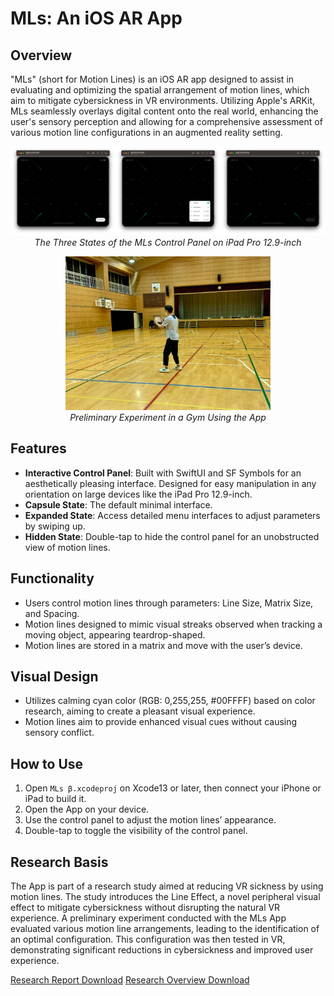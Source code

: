 # MLs: An iOS AR App

## Overview
"MLs" (short for Motion Lines) is an iOS AR app designed to assist in evaluating and optimizing the spatial arrangement of motion lines, which aim to mitigate cybersickness in VR environments.  Utilizing Apple's ARKit, MLs seamlessly overlays digital content onto the real world, enhancing the user's sensory perception and allowing for a comprehensive assessment of various motion line configurations in an augmented reality setting. 
<p align="center">
<img src="Images/s3.png" /><br>
<em>The Three States of the MLs Control Panel on iPad Pro 12.9-inch</em>
</p>
<p align="center">
<img src="Images/ex.jpg" width="65%" /><br>
<em>Preliminary Experiment in a Gym Using the App</em>
</p>

## Features
- **Interactive Control Panel**: Built with SwiftUI and SF Symbols for an aesthetically pleasing interface. Designed for easy manipulation in any orientation on large devices like the iPad Pro 12.9-inch.
- **Capsule State**: The default minimal interface.
- **Expanded State**: Access detailed menu interfaces to adjust parameters by swiping up.
- **Hidden State**: Double-tap to hide the control panel for an unobstructed view of motion lines.

## Functionality
- Users control motion lines through parameters: Line Size, Matrix Size, and Spacing.
- Motion lines designed to mimic visual streaks observed when tracking a moving object, appearing teardrop-shaped.
- Motion lines are stored in a matrix and move with the user’s device.


## Visual Design
- Utilizes calming cyan color (RGB: 0,255,255, #00FFFF) based on color research, aiming to create a pleasant visual experience.
- Motion lines aim to provide enhanced visual cues without causing sensory conflict.


## How to Use
1.  Open ```MLs β.xcodeproj``` on Xcode13 or later, then connect your iPhone or iPad to build it.
2.	Open the App on your device.
3.	Use the control panel to adjust the motion lines’ appearance.
4.	Double-tap to toggle the visibility of the control panel.


## Research Basis
The App is part of a research study aimed at reducing VR sickness by using motion lines.  The study introduces the Line Effect, a novel peripheral visual effect to mitigate cybersickness without disrupting the natural VR experience.  A preliminary experiment conducted with the MLs App evaluated various motion line arrangements, leading to the identification of an optimal configuration.  This configuration was then tested in VR, demonstrating significant reductions in cybersickness and improved user experience.

[Research Report Download](https://drive.google.com/file/d/1yxPIE7ruP1nEx6b3l1g3n-zT26zpN-XS/view?usp=share_link) 
[Research Overview Download](https://drive.google.com/file/d/1EIDYY1DrOviFCu-5gos2_iJj2YyCfPlu/view?usp=share_link)
